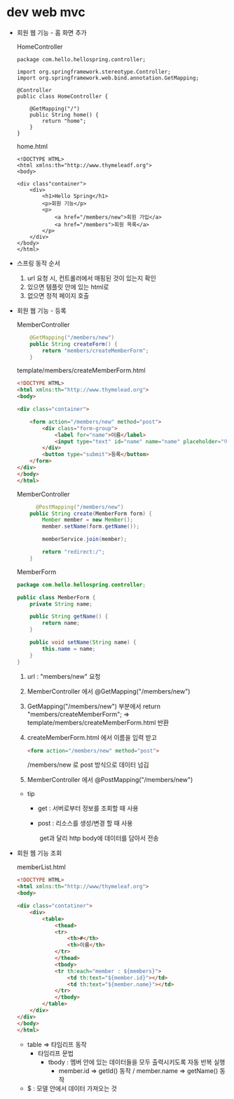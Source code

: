 # dev web mvc

- 회원 웹 기능 - 홈 화면 추가

  HomeController

  ```
  package com.hello.hellospring.controller;
  
  import org.springframework.stereotype.Controller;
  import org.springframework.web.bind.annotation.GetMapping;
  
  @Controller
  public class HomeController {
  
      @GetMapping("/")
      public String home() {
          return "home";
      }
  }
  ```

  home.html

  ```
  <!DOCTYPE HTML>
  <html xmlns:th="http://www.thymeleadf.org">
  <body>
  
  <div class"container">
      <div>
          <h1>Hello Spring</h1>
          <p>회원 기능</p>
          <p>
              <a href="/members/new">회원 가입</a>
              <a href="/members">회원 목록</a>
          </p>
      </div>
  </body>
  </html>
  ```

- 스프링 동작 순서
  1. url 요청 시, 컨트롤러에서 매핑된 것이 있는지 확인
  2. 있으면 템플릿 안에 있는 html로
  3. 없으면 정적 페이지 호출

- 회원 웹 기능 - 등록

  MemberController

  ```java
      @GetMapping("/members/new")
      public String createForm() {
          return "members/createMemberForm";
      }
  ```

  template/members/createMemberForm.html

  ```html
  <!DOCTYPE HTML>
  <html xmlns:th="http://www.thymelead.org">
  <body>
  
  <div class="container">
  
      <form action="/members/new" method="post">
          <div class="form-group">
              <label for="name">이름</label>
              <input type="text" id="name" name="name" placeholder="이름을 입력하세요">
          </div>
          <button type="submit">등록</button>
      </form>
  </div>
  </body>
  </html>
  ```

  MemberController

  ```java
  		@PostMapping("/members/new")
      public String create(MemberForm form) {
          Member member = new Member();
          member.setName(form.getName());
  
          memberService.join(member);
  
          return "redirect:/";
      }
  ```

  MemberForm

  ```java
  package com.hello.hellospring.controller;
  
  public class MemberForm {
      private String name;
  
      public String getName() {
          return name;
      }
  
      public void setName(String name) {
          this.name = name;
      }
  }
  ```

  1. url : "members/new" 요청

  2. MemberController 에서 @GetMapping("/members/new")

  3. GetMapping("/members/new") 부분에서 return "members/createMemberForm"; => template/members/createMemberForm.html 반환

  4. createMemberForm.html 에서 이름을 입력 받고

     ```html
     <form action="/members/new" method="post">
     ```

     /members/new 로 post 방식으로 데이터 넘김

  5. MemberController 에서 @PostMapping("/members/new") 

  - tip

    - get : 서버로부터 정보를 조회할 때 사용

    - post : 리소스를 생성/변경 할 때 사용

      ​		   get과 달리 http body에 데이터를 담아서 전송

- 회원 웹 기능 조회

  memberList.html

  ```html
  <!DOCTYPE HTML>
  <html xmlns:th="http://www/thymeleaf.org">
  <body>
  
  <div class="contatiner">
      <div>
          <table>
              <thead>
              <tr>
                  <th>#</th>
                  <th>이름</th>
              </tr>
              </thead>
              <tbody>
              <tr th:each="member : ${members}">
                  <td th:text="${member.id}"></td>
                  <td th:text="${member.name}"></td>
              </tr>
              </tbody>
          </table>
      </div>
  </div>
  </body>
  </html>
  ```

  - table => 타임리프 동작
    - 타임리프 문법
      - tbody : 멤버 안에 있는 데이터들을 모두 출력시키도록 자동 반복 실행
        - member.id => getId() 동작 / member.name => getName() 동작
  - $ : 모델 안에서 데이터 가져오는 것